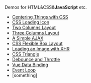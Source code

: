 Demos for HTML&CSS&**JavaScript** etc. 

- [Centering Things with CSS](centering-things-with-CSS.html)
- [CSS Loading Icon](CSS-loading-icon.html)
- [Two Columns Layout](two-columns-layout.html)
- [Three Columns Layout](three-columns-layout.html)
- [A Simple AJAX](a-simple-AJAX/a-simple-AJAX.html)
- [CSS Flexible Box Layout](CSS-flexible-box-layout.html)
- [Loading an Image with XHR](loading-an-image-with-XHR\loading-an-image-with-XHR.html)
- [CSS Triangle](CSS-triangle.html)
- [Debounce and Throttle](debounce-throttle.html)
- [Vue Data Binding](Vue-data-binding.html)
- [Event Loop](event-loop.html)
- [something]
